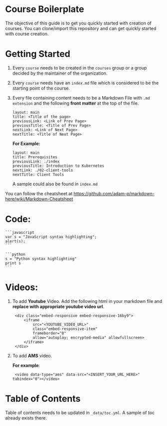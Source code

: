 # Course Boilerplate

The objective of this guide is to get you quickly started with creation of courses. You can clone/import this repository and can get quickly started with course creation.

# Getting Started

1. Every `course` needs to be created in the `courses` group or a group decided by the maintainer of the organization.

2. Every `course` needs have an `index.md` file which is considered to be the starting point of the course.

3. Every file containing content needs to be a Markdown File with `.md extension` and the following **front matter** at the top of the file.

    ```
    layout: main
    title: <Title of the page>
    previousLink: <Link of Prev Page>
    previousTitle: <Title of Prev Page>
    nextLink: <Link of Next Page>
    nextTitle: <Title of Next Page>
    ```
    **For Example:**

    ```
    layout: main
    title: Prerequisites
    previousLink: ./index
    previousTitle: Introduction to Kubernetes
    nextLink: ./02-client-tools
    nextTitle: Client Tools
    ```

    A sample could also be found in `index.md`

You can follow the cheatsheet at https://github.com/adam-p/markdown-here/wiki/Markdown-Cheatsheet

# Code:

    ```javascript
    var s = "JavaScript syntax highlighting";
    alert(s);
    ```
    
    ```python
    s = "Python syntax highlighting"
    print s
    ```


# Videos:
1. To add **Youtube** Video. Add the following html in your markdown file and **replace with appropriate youtube video url**.
   
        <div class="embed-responsive embed-responsive-16by9">
            <iframe 
                src="<YOUTUBE_VIDEO_URL>" 
                class="embed-responsive-item"
                frameborder="0" 
                allow="autoplay; encrypted-media" allowfullscreen>
            </iframe>
        </div>
    
2. To  add **AMS** video. 
   
    **For example**: 
    
        <video data-type="ams" data-src="<INSERT_YOUR_URL_HERE>" tabindex="0"></video>
        

# Table of Contents
Table of contents needs to be updated in `_data/toc.yml`. A sample of toc already exists there.